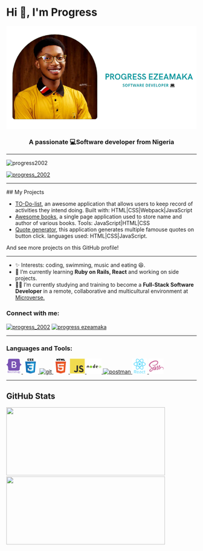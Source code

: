 <h1 align="left">Hi 👋, I'm Progress</h1>

<div >
  <img align="center" src="./profile.png" alt="banner that says Progress Ezeamaka - Software Developer">
</div>

<h3 align="center">A passionate 💻Software developer from Nigeria</h3>                                                                                                                                              
<hr></hr>

<p align="left"> <img src="https://komarev.com/ghpvc/?username=progress2002&label=Profile%20views&color=0e75b6&style=flat" alt="progress2002" /> </p>

<p align="left"> <a href="https://twitter.com/progress_2002" target="blank"><img src="https://img.shields.io/twitter/follow/progress_2002?logo=twitter&style=for-the-badge" alt="progress_2002" /></a> </p>

<hr></hr>
## My Projects

* [TO-Do-list](https://progress2002.github.io/To-Do-List/dist/), an awesome application that allows users to keep record of activities they intend doing. Built with: HTML|CSS|Webpack|JavaScript
* [Awesome books](https://progress2002.github.io/awesome-book/), a single page application used to store name and author of various books. Tools: JavaScript|HTML|CSS
* [Quote generator](https://progress2002.github.io/Js-Quote-Generator/), this application generates multiple famouse quotes on button click. languages used: HTML|CSS|JavaScript.

And see more projects on this GitHub profile!
<hr></hr>

- ✨ Interests: coding, swimming, music and eating 😆.
- 🌱 I’m currently learning **Ruby on Rails, React** and working on side projects. 
- 👩‍💻 I’m currently studying and training to become a **Full-Stack Software Developer** in a remote, collaborative and multicultural environment at [Microverse.](https://github.com/microverseinc)

<h3 align="left">Connect with me:</h3>
<p align="left">
<a href="https://twitter.com/progress_2002" target="blank"><img align="center" src="https://raw.githubusercontent.com/rahuldkjain/github-profile-readme-generator/master/src/images/icons/Social/twitter.svg" alt="progress_2002" height="30" width="40" /></a>
<a href="https://linkedin.com/in/progress ezeamaka" target="blank"><img align="center" src="https://raw.githubusercontent.com/rahuldkjain/github-profile-readme-generator/master/src/images/icons/Social/linked-in-alt.svg" alt="progress ezeamaka" height="30" width="40" /></a>
</p>

<hr></hr>

<h3 align="left">Languages and Tools:</h3>
<p align="left"> <a href="https://getbootstrap.com" target="_blank" rel="noreferrer"> <img src="https://raw.githubusercontent.com/devicons/devicon/master/icons/bootstrap/bootstrap-plain-wordmark.svg" alt="bootstrap" width="40" height="40"/> </a> <a href="https://www.w3schools.com/css/" target="_blank" rel="noreferrer"> <img src="https://raw.githubusercontent.com/devicons/devicon/master/icons/css3/css3-original-wordmark.svg" alt="css3" width="40" height="40"/> </a> <a href="https://git-scm.com/" target="_blank" rel="noreferrer"> <img src="https://www.vectorlogo.zone/logos/git-scm/git-scm-icon.svg" alt="git" width="40" height="40"/> </a> <a href="https://www.w3.org/html/" target="_blank" rel="noreferrer"> <img src="https://raw.githubusercontent.com/devicons/devicon/master/icons/html5/html5-original-wordmark.svg" alt="html5" width="40" height="40"/> </a> <a href="https://developer.mozilla.org/en-US/docs/Web/JavaScript" target="_blank" rel="noreferrer"> <img src="https://raw.githubusercontent.com/devicons/devicon/master/icons/javascript/javascript-original.svg" alt="javascript" width="40" height="40"/> </a> <a href="https://nodejs.org" target="_blank" rel="noreferrer"> <img src="https://raw.githubusercontent.com/devicons/devicon/master/icons/nodejs/nodejs-original-wordmark.svg" alt="nodejs" width="40" height="40"/> </a> <a href="https://postman.com" target="_blank" rel="noreferrer"> <img src="https://www.vectorlogo.zone/logos/getpostman/getpostman-icon.svg" alt="postman" width="40" height="40"/> </a> <a href="https://reactjs.org/" target="_blank" rel="noreferrer"> <img src="https://raw.githubusercontent.com/devicons/devicon/master/icons/react/react-original-wordmark.svg" alt="react" width="40" height="40"/> </a> <a href="https://sass-lang.com" target="_blank" rel="noreferrer"> <img src="https://raw.githubusercontent.com/devicons/devicon/master/icons/sass/sass-original.svg" alt="sass" width="40" height="40"/> </a> </p>

<hr></hr>

<h2 align ="left">GitHub Stats</h2>
<div>
  <img height="180" width="420" src="https://github-readme-stats.vercel.app/api/top-langs/?username=progress2002&show_icons=true&theme=nightowl&layout=compact"/>
  <img height="180" width="420" src="https://github-readme-stats-eight-theta.vercel.app/api?username=progress2002&show_icons=true&theme=nightowl&count_private=true"/>
</div>


